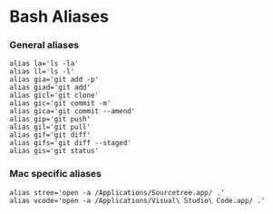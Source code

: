 # Bash Aliases

### General aliases

```
alias la='ls -la'
alias ll='ls -l'
alias gia='git add -p'
alias giad='git add'
alias gicl='git clone'
alias gic='git commit -m'
alias gica='git commit --amend'
alias gip='git push'
alias gil='git pull'
alias gif='git diff'
alias gifs='git diff --staged'
alias gis='git status'
```

### Mac specific aliases

```
alias stree='open -a /Applications/Sourcetree.app/ .'
alias vcode='open -a /Applications/Visual\ Studio\ Code.app/ .'
```
